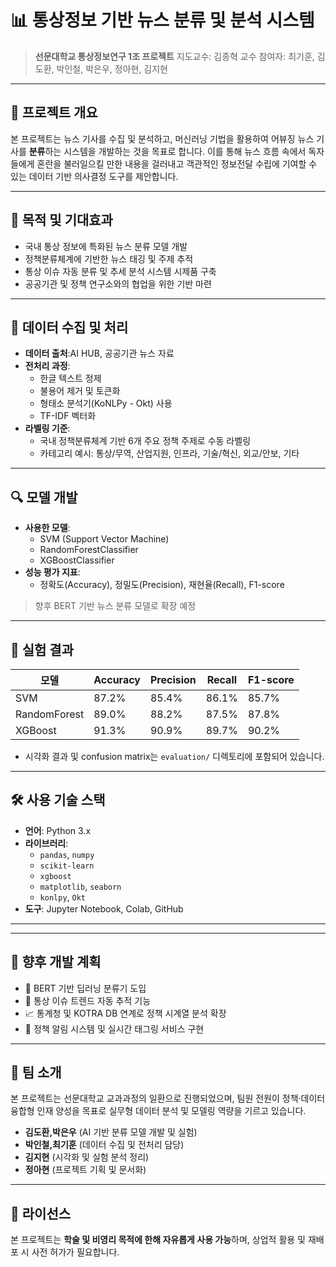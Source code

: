 # 📊 통상정보 기반 뉴스 분류 및 분석 시스템

> **선문대학교 통상정보연구 1조 프로젝트**
> 지도교수: 김종혁 교수
> 참여자: 최기훈, 김도환, 박인철, 박은우, 정아현, 김지현

---

## 📌 프로젝트 개요

본 프로젝트는 뉴스 기사를 수집 및 분석하고, 머신러닝 기법을 활용하여 어뷰징 뉴스 기사를 **분류**하는 시스템을 개발하는 것을 목표로 합니다. 이를 통해 뉴스 흐름 속에서 독자들에게 혼란을 불러일으킬 만한 내용을 걸러내고 객관적인 정보전달 수립에 기여할 수 있는 데이터 기반 의사결정 도구를 제안합니다.

---

## 🎯 목적 및 기대효과

- 국내 통상 정보에 특화된 뉴스 분류 모델 개발
- 정책분류체계에 기반한 뉴스 태깅 및 주제 추적
- 통상 이슈 자동 분류 및 추세 분석 시스템 시제품 구축
- 공공기관 및 정책 연구소와의 협업을 위한 기반 마련

---

## 🧾 데이터 수집 및 처리

- **데이터 출처**:AI HUB, 공공기관 뉴스 자료
- **전처리 과정**:
  - 한글 텍스트 정제
  - 불용어 제거 및 토큰화
  - 형태소 분석기(KoNLPy - Okt) 사용
  - TF-IDF 벡터화
- **라벨링 기준**:
  - 국내 정책분류체계 기반 6개 주요 정책 주제로 수동 라벨링
  - 카테고리 예시: 통상/무역, 산업지원, 인프라, 기술/혁신, 외교/안보, 기타

---

## 🔍 모델 개발

- **사용한 모델**:
  - SVM (Support Vector Machine)
  - RandomForestClassifier
  - XGBoostClassifier
- **성능 평가 지표**:
  - 정확도(Accuracy), 정밀도(Precision), 재현율(Recall), F1-score

> 향후 BERT 기반 뉴스 분류 모델로 확장 예정

---

## 🧪 실험 결과

| 모델         | Accuracy | Precision | Recall | F1-score |
|--------------|----------|-----------|--------|----------|
| SVM          | 87.2%    | 85.4%     | 86.1%  | 85.7%    |
| RandomForest | 89.0%    | 88.2%     | 87.5%  | 87.8%    |
| XGBoost      | 91.3%    | 90.9%     | 89.7%  | 90.2%    |

- 시각화 결과 및 confusion matrix는 `evaluation/` 디렉토리에 포함되어 있습니다.

---

## 🛠 사용 기술 스택

- **언어**: Python 3.x
- **라이브러리**:
  - `pandas`, `numpy`
  - `scikit-learn`
  - `xgboost`
  - `matplotlib`, `seaborn`
  - `konlpy`, `Okt`
- **도구**: Jupyter Notebook, Colab, GitHub

---


---

## 🔮 향후 개발 계획

- 🤖 BERT 기반 딥러닝 분류기 도입
- 🧭 통상 이슈 트렌드 자동 추적 기능
- 📈 통계청 및 KOTRA DB 연계로 정책 시계열 분석 확장
- 📡 정책 알림 시스템 및 실시간 태그링 서비스 구현

---

## 🙋 팀 소개

본 프로젝트는 선문대학교 교과과정의 일환으로 진행되었으며, 팀원 전원이 정책·데이터 융합형 인재 양성을 목표로 실무형 데이터 분석 및 모델링 역량을 기르고 있습니다.

- **김도환,박은우** (AI 기반 분류 모델 개발 및 실험)
- **박인철,최기훈** (데이터 수집 및 전처리 담당)
- **김지현** (시각화 및 실험 분석 정리)
- **정아현** (프로젝트 기획 및 문서화)

---

## 📄 라이선스

본 프로젝트는 **학술 및 비영리 목적에 한해 자유롭게 사용 가능**하며, 상업적 활용 및 재배포 시 사전 허가가 필요합니다.


